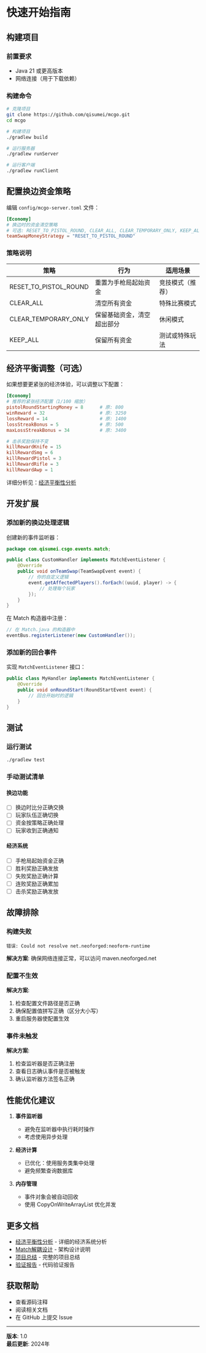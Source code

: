 # 快速开始指南

## 构建项目

### 前置要求
- Java 21 或更高版本
- 网络连接（用于下载依赖）

### 构建命令
```bash
# 克隆项目
git clone https://github.com/qisumei/mcgo.git
cd mcgo

# 构建项目
./gradlew build

# 运行服务器
./gradlew runServer

# 运行客户端
./gradlew runClient
```

## 配置换边资金策略

编辑 `config/mcgo-server.toml` 文件：

```toml
[Economy]
# 换边时的资金清空策略
# 可选: RESET_TO_PISTOL_ROUND, CLEAR_ALL, CLEAR_TEMPORARY_ONLY, KEEP_ALL
teamSwapMoneyStrategy = "RESET_TO_PISTOL_ROUND"
```

### 策略说明

| 策略 | 行为 | 适用场景 |
|-----|------|---------|
| RESET_TO_PISTOL_ROUND | 重置为手枪局起始资金 | 竞技模式（推荐） |
| CLEAR_ALL | 清空所有资金 | 特殊比赛模式 |
| CLEAR_TEMPORARY_ONLY | 保留基础资金，清空超出部分 | 休闲模式 |
| KEEP_ALL | 保留所有资金 | 测试或特殊玩法 |

## 经济平衡调整（可选）

如果想要更紧张的经济体验，可以调整以下配置：

```toml
[Economy]
# 推荐的紧张经济配置（1/100 缩放）
pistolRoundStartingMoney = 8      # 原: 800
winReward = 32                    # 原: 3250
lossReward = 14                   # 原: 1400
lossStreakBonus = 5               # 原: 500
maxLossStreakBonus = 34           # 原: 3400

# 击杀奖励保持不变
killRewardKnife = 15
killRewardSmg = 6
killRewardPistol = 3
killRewardRifle = 3
killRewardAwp = 1
```

详细分析见：[经济平衡性分析](ECONOMY_BALANCE_ANALYSIS.md)

## 开发扩展

### 添加新的换边处理逻辑

创建新的事件监听器：

```java
package com.qisumei.csgo.events.match;

public class CustomHandler implements MatchEventListener {
    @Override
    public void onTeamSwap(TeamSwapEvent event) {
        // 你的自定义逻辑
        event.getAffectedPlayers().forEach((uuid, player) -> {
            // 处理每个玩家
        });
    }
}
```

在 Match 构造器中注册：

```java
// 在 Match.java 的构造器中
eventBus.registerListener(new CustomHandler());
```

### 添加新的回合事件

实现 `MatchEventListener` 接口：

```java
public class MyHandler implements MatchEventListener {
    @Override
    public void onRoundStart(RoundStartEvent event) {
        // 回合开始时的逻辑
    }
}
```

## 测试

### 运行测试
```bash
./gradlew test
```

### 手动测试清单

#### 换边功能
- [ ] 换边时比分正确交换
- [ ] 玩家队伍正确切换
- [ ] 资金按策略正确处理
- [ ] 玩家收到正确通知

#### 经济系统
- [ ] 手枪局起始资金正确
- [ ] 胜利奖励正确发放
- [ ] 失败奖励正确计算
- [ ] 连败奖励正确累加
- [ ] 击杀奖励正确发放

## 故障排除

### 构建失败
```
错误: Could not resolve net.neoforged:neoform-runtime
```
**解决方案**: 确保网络连接正常，可以访问 maven.neoforged.net

### 配置不生效
**解决方案**: 
1. 检查配置文件路径是否正确
2. 确保配置值拼写正确（区分大小写）
3. 重启服务器使配置生效

### 事件未触发
**解决方案**:
1. 检查监听器是否正确注册
2. 查看日志确认事件是否被触发
3. 确认监听器方法签名正确

## 性能优化建议

1. **事件监听器**
   - 避免在监听器中执行耗时操作
   - 考虑使用异步处理

2. **经济计算**
   - 已优化：使用服务类集中处理
   - 避免频繁查询数据库

3. **内存管理**
   - 事件对象会被自动回收
   - 使用 CopyOnWriteArrayList 优化并发

## 更多文档

- [经济平衡性分析](ECONOMY_BALANCE_ANALYSIS.md) - 详细的经济系统分析
- [Match解耦设计](MATCH_DECOUPLING.md) - 架构设计说明
- [项目总结](PROJECT_SUMMARY.md) - 完整的项目总结
- [验证报告](../VALIDATION_REPORT.txt) - 代码验证报告

## 获取帮助

- 查看源码注释
- 阅读相关文档
- 在 GitHub 上提交 Issue

---

**版本**: 1.0  
**最后更新**: 2024年
